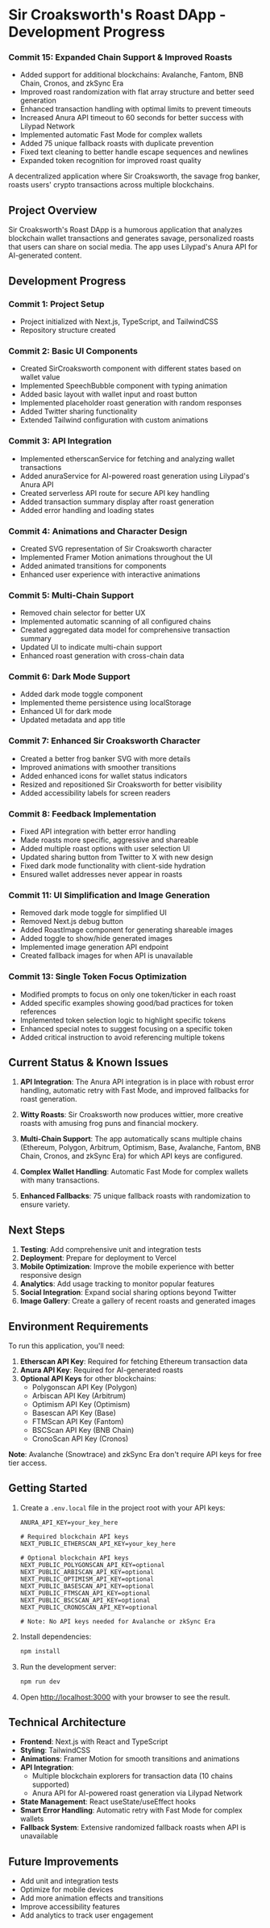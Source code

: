 # Sir Croaksworth's Roast DApp - Development Progress

### Commit 15: Expanded Chain Support & Improved Roasts
- Added support for additional blockchains: Avalanche, Fantom, BNB Chain, Cronos, and zkSync Era
- Improved roast randomization with flat array structure and better seed generation
- Enhanced transaction handling with optimal limits to prevent timeouts
- Increased Anura API timeout to 60 seconds for better success with Lilypad Network
- Implemented automatic Fast Mode for complex wallets
- Added 75 unique fallback roasts with duplicate prevention
- Fixed text cleaning to better handle escape sequences and newlines
- Expanded token recognition for improved roast quality

A decentralized application where Sir Croaksworth, the savage frog banker, roasts users' crypto transactions across multiple blockchains.

## Project Overview

Sir Croaksworth's Roast DApp is a humorous application that analyzes blockchain wallet transactions and generates savage, personalized roasts that users can share on social media. The app uses Lilypad's Anura API for AI-generated content.

## Development Progress

### Commit 1: Project Setup
- Project initialized with Next.js, TypeScript, and TailwindCSS
- Repository structure created

### Commit 2: Basic UI Components
- Created SirCroaksworth component with different states based on wallet value
- Implemented SpeechBubble component with typing animation
- Added basic layout with wallet input and roast button
- Implemented placeholder roast generation with random responses
- Added Twitter sharing functionality
- Extended Tailwind configuration with custom animations

### Commit 3: API Integration
- Implemented etherscanService for fetching and analyzing wallet transactions
- Added anuraService for AI-powered roast generation using Lilypad's Anura API
- Created serverless API route for secure API key handling
- Added transaction summary display after roast generation
- Added error handling and loading states

### Commit 4: Animations and Character Design
- Created SVG representation of Sir Croaksworth character
- Implemented Framer Motion animations throughout the UI
- Added animated transitions for components
- Enhanced user experience with interactive animations

### Commit 5: Multi-Chain Support
- Removed chain selector for better UX
- Implemented automatic scanning of all configured chains
- Created aggregated data model for comprehensive transaction summary
- Updated UI to indicate multi-chain support
- Enhanced roast generation with cross-chain data

### Commit 6: Dark Mode Support
- Added dark mode toggle component
- Implemented theme persistence using localStorage
- Enhanced UI for dark mode
- Updated metadata and app title

### Commit 7: Enhanced Sir Croaksworth Character
- Created a better frog banker SVG with more details
- Improved animations with smoother transitions
- Added enhanced icons for wallet status indicators
- Resized and repositioned Sir Croaksworth for better visibility
- Added accessibility labels for screen readers

### Commit 8: Feedback Implementation
- Fixed API integration with better error handling
- Made roasts more specific, aggressive and shareable 
- Added multiple roast options with user selection UI
- Updated sharing button from Twitter to X with new design
- Fixed dark mode functionality with client-side hydration
- Ensured wallet addresses never appear in roasts

### Commit 11: UI Simplification and Image Generation
- Removed dark mode toggle for simplified UI
- Removed Next.js debug button
- Added RoastImage component for generating shareable images
- Added toggle to show/hide generated images
- Implemented image generation API endpoint
- Created fallback images for when API is unavailable

### Commit 13: Single Token Focus Optimization
- Modified prompts to focus on only one token/ticker in each roast
- Added specific examples showing good/bad practices for token references
- Implemented token selection logic to highlight specific tokens
- Enhanced special notes to suggest focusing on a specific token
- Added critical instruction to avoid referencing multiple tokens

## Current Status & Known Issues

1. **API Integration**: The Anura API integration is in place with robust error handling, automatic retry with Fast Mode, and improved fallbacks for roast generation.

2. **Witty Roasts**: Sir Croaksworth now produces wittier, more creative roasts with amusing frog puns and financial mockery.

3. **Multi-Chain Support**: The app automatically scans multiple chains (Ethereum, Polygon, Arbitrum, Optimism, Base, Avalanche, Fantom, BNB Chain, Cronos, and zkSync Era) for which API keys are configured.

4. **Complex Wallet Handling**: Automatic Fast Mode for complex wallets with many transactions.

5. **Enhanced Fallbacks**: 75 unique fallback roasts with randomization to ensure variety.

## Next Steps

1. **Testing**: Add comprehensive unit and integration tests
2. **Deployment**: Prepare for deployment to Vercel
3. **Mobile Optimization**: Improve the mobile experience with better responsive design
4. **Analytics**: Add usage tracking to monitor popular features
5. **Social Integration**: Expand social sharing options beyond Twitter
6. **Image Gallery**: Create a gallery of recent roasts and generated images

## Environment Requirements

To run this application, you'll need:

1. **Etherscan API Key**: Required for fetching Ethereum transaction data
2. **Anura API Key**: Required for AI-generated roasts
3. **Optional API Keys** for other blockchains:
   - Polygonscan API Key (Polygon)
   - Arbiscan API Key (Arbitrum)
   - Optimism API Key (Optimism)
   - Basescan API Key (Base)
   - FTMScan API Key (Fantom)
   - BSCScan API Key (BNB Chain)
   - CronoScan API Key (Cronos)

**Note**: Avalanche (Snowtrace) and zkSync Era don't require API keys for free tier access.

## Getting Started

1. Create a `.env.local` file in the project root with your API keys:
   ```
   ANURA_API_KEY=your_key_here
   
   # Required blockchain API keys
   NEXT_PUBLIC_ETHERSCAN_API_KEY=your_key_here
   
   # Optional blockchain API keys
   NEXT_PUBLIC_POLYGONSCAN_API_KEY=optional
   NEXT_PUBLIC_ARBISCAN_API_KEY=optional
   NEXT_PUBLIC_OPTIMISM_API_KEY=optional
   NEXT_PUBLIC_BASESCAN_API_KEY=optional
   NEXT_PUBLIC_FTMSCAN_API_KEY=optional
   NEXT_PUBLIC_BSCSCAN_API_KEY=optional
   NEXT_PUBLIC_CRONOSCAN_API_KEY=optional
   
   # Note: No API keys needed for Avalanche or zkSync Era
   ```

2. Install dependencies:
   ```bash
   npm install
   ```

3. Run the development server:
   ```bash
   npm run dev
   ```

4. Open [http://localhost:3000](http://localhost:3000) with your browser to see the result.

## Technical Architecture

- **Frontend**: Next.js with React and TypeScript
- **Styling**: TailwindCSS
- **Animations**: Framer Motion for smooth transitions and animations
- **API Integration**: 
  - Multiple blockchain explorers for transaction data (10 chains supported)
  - Anura API for AI-powered roast generation via Lilypad Network
- **State Management**: React useState/useEffect hooks
- **Smart Error Handling**: Automatic retry with Fast Mode for complex wallets
- **Fallback System**: Extensive randomized fallback roasts when API is unavailable

## Future Improvements

- Add unit and integration tests
- Optimize for mobile devices
- Add more animation effects and transitions
- Improve accessibility features
- Add analytics to track user engagement
